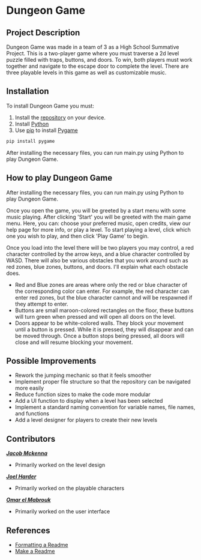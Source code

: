 # Dungeon Game

## Project Description
Dungeon Game was made in a team of 3 as a High School Summative Project. This is a two-player game where you must traverse a 2d level puzzle filled with traps, buttons, and doors.
To win, both players must work together and navigate to the escape door to complete the level. There are three playable levels in this game as well as customizable music.


## Installation
To install Dungeon Game you must:
1. Install the [repository](https://github.com/JacobMckenna/Grade12-CS-Summative/archive/refs/heads/main.zip) on your device.
2. Install [Python](https://www.python.org/downloads/)
3. Use [pip](https://pip.pypa.io/en/stable/) to install [Pygame](https://www.pygame.org/wiki/about)
```bash
pip install pygame
```

After installing the necessary files, you can run main.py using Python to play Dungeon Game.

## How to play Dungeon Game
After installing the necessary files, you can run main.py using Python to play Dungeon Game.

Once you open the game, you will be greeted by a start menu with some music playing. After clicking 'Start' you will be greeted with the main game menu.
Here, you can: choose your preferred music, open credits, view our help page for more info, or play a level. 
To start playing a level, click which one you wish to play, and then click 'Play Game' to begin.

Once you load into the level there will be two players you may control, a red character controlled by the arrow keys, and a blue character controlled by WASD.
There will also be various obstacles that you work around such as red zones, blue zones, buttons, and doors. I'll explain what each obstacle does.
- Red and Blue zones are areas where only the red or blue character of the corresponding color can enter.
For example, the red character can enter red zones, but the blue character cannot and will be respawned if they attempt to enter.
- Buttons are small maroon-colored rectangles on the floor, these buttons will turn green when pressed and will open all doors on the level.
- Doors appear to be white-colored walls. They block your movement until a button is pressed. While it is pressed, they will disappear and can be moved through.
Once a button stops being pressed, all doors will close and will resume blocking your movement.

## Possible Improvements
- Rework the jumping mechanic so that it feels smoother
- Implement proper file structure so that the repository can be navigated more easily
- Reduce function sizes to make the code more modular
- Add a UI function to display when a level has been selected
- Implement a standard naming convention for variable names, file names, and functions
- Add a level designer for players to create their new levels

## Contributors
[***Jacob Mckenna***](https://github.com/jacobmckenna)
- Primarily worked on the level design

[***Joel Harder***](https://github.com/joelharder4)
- Primarily worked on the playable characters

[***Omar el Mabrouk***](https://github.com/envoamr)
- Primarily worked on the user interface

## References
* [Formatting a Readme](https://docs.github.com/en/get-started/writing-on-github/getting-started-with-writing-and-formatting-on-github/basic-writing-and-formatting-syntax)
* [Make a Readme](https://www.makeareadme.com/)
